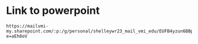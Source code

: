 # Link to powerpoint


```url
https://mailvmi-my.sharepoint.com/:p:/g/personal/shelleywr23_mail_vmi_edu/EUFB4yzun6BBp06Z5bWabC4BvqCNzobDg64oNmxwI4GwRA?e=aEh8oV
```